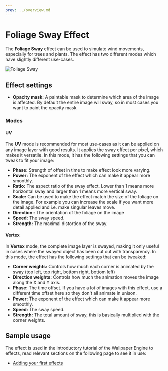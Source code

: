 ```yaml
---
prev: ../overview.md
---
```

# Foliage Sway Effect

The **Foliage Sway** effect can be used to simulate wind movements, especially for trees and plants. The effect has two different modes which have slightly different use-cases.

![Foliage Sway](/img/effects/Sway.gif)

## Effect settings

* **Opacity mask:** A paintable mask to determine which area of the image is affected. By default the entire image will sway, so in most cases you want to paint the opacity mask.

### Modes

#### UV
The **UV** mode is recommended for most use-cases as it can be applied on any image layer with good results. It applies the sway effect per pixel, which makes it versatile. In this mode, it has the following settings that you can tweak to fit your image:

* **Phase:** Strength of offset in time to make effect look more varying.
* **Power:** The exponent of the effect which can make it appear more smoothly.
* **Ratio:** The aspect ratio of the sway effect. Lower than 1 means more horizontal sway and larger than 1 means more vertical sway.
* **Scale:** Can be used to make the effect match the size of the foliage on the image. For example you can increase the scale if you want more detail applied and i.e. make singular leaves move.
* **Direction:**: The orientation of the foliage on the image
* **Speed:** The sway speed.
* **Strength:** The maximal distortion of the sway.

#### Vertex
In **Vertex** mode, the complete image layer is swayed, making it only useful in cases where the swayed object has been cut out with transparency. In this mode, the effect has the following settings that can be tweaked:

* **Corner weights:** Controls how much each corner is animated by the sway (top left, top right, bottom right, bottom left)
* **Direction weights:** Controls how much the animation moves the image along the X and Y axis.
* **Phase:** The time offset. If you have a lot of images with this effect, use a different time offset here so they don't all animate in unison.
* **Power:** The exponent of the effect which can make it appear more smoothly.
* **Speed:** The sway speed.
* **Strength:** The total amount of sway, this is basically multiplied with the corner weights.

## Sample usage

The effect is used in the introductory tutorial of the Wallpaper Engine to effects, read relevant sections on the following page to see it in use:

* [Adding your first effects](/scene/first/effects.html)